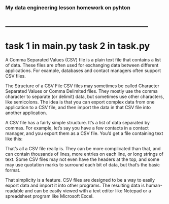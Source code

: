 ### My data engineering lesson homework on pyhton 
## _____________________________________________
# task 1 in main.py task 2 in task.py
A Comma Separated Values (CSV) file is a plain text file that contains a list of data. These files are often used for exchanging data between different applications. For example, databases and contact managers often support CSV files.

The Structure of a CSV File
CSV files may sometimes be called Character Separated Values or Comma Delimited files. They mostly use the comma character to separate (or delimit) data, but sometimes use other characters, like semicolons. The idea is that you can export complex data from one application to a CSV file, and then import the data in that CSV file into another application.

A CSV file has a fairly simple structure. It’s a list of data separated by commas. For example, let’s say you have a few contacts in a contact manager, and you export them as a CSV file. You’d get a file containing text like this:


That’s all a CSV file really is. They can be more complicated than that, and can contain thousands of lines, more entries on each line, or long strings of text. Some CSV files may not even have the headers at the top, and some may use quotation marks to surround each bit of data, but that’s the basic format.

That simplicity is a feature. CSV files are designed to be a way to easily export data and import it into other programs. The resulting data is human-readable and can be easily viewed with a text editor like Notepad or a spreadsheet program like Microsoft Excel.